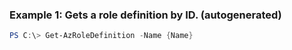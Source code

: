 ### Example 1: Gets a role definition by ID. (autogenerated)
```powershell
PS C:\> Get-AzRoleDefinition -Name {Name}
```


